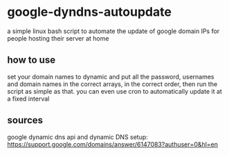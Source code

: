 # google-dyndns-autoupdate
a simple linux bash script to automate the update of google domain IPs for people hosting their server at home

## how to use
set your domain names to dynamic and put all the password, usernames and domain names in the correct arrays, in the correct order, then run the script
as simple as that.
you can even use cron to automatically update it at a fixed interval

## sources
google dynamic dns api and dynamic DNS setup: https://support.google.com/domains/answer/6147083?authuser=0&hl=en
